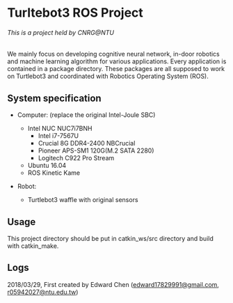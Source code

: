 Turltebot3 ROS Project
===============================
###### This is a project held by CNRG@NTU

We mainly focus on developing cognitive neural network, in-door robotics and machine learning algorithm for various applications.
Every application is contained in a package directory.
These packages are all supposed to work on Turtlebot3 and coordinated with Robotics Operating System (ROS).


System specification
--------------------
* Computer: (replace the original Intel-Joule SBC)
  * Intel NUC NUC7i7BNH
    * Intel i7-7567U
    * Crucial 8G DDR4-2400 NBCrucial
    * Pioneer APS-SM1 120G(M.2 SATA 2280)
    * Logitech C922 Pro Stream
  * Ubuntu 16.04
  * ROS Kinetic Kame
    
* Robot:
  * Turtlebot3 waffle with original sensors


Usage
-----
This project directory should be put in catkin_ws/src directory and build with catkin_make.


Logs
----
2018/03/29, First created by Edward Chen (<edward17829991@gmail.com>, <r05942027@ntu.edu.tw>)

